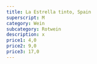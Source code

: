 ```yaml
---
title: La Estrella tinto, Spain
superscript: M
category: Wein
subcategory: Rotwein
description: x
price1: 4,0
price2: 9,0
price3: 17,0
---
```

